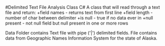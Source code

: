 #Delimited Text File Analysis Class C#
A class that will read through a text file and return: 
  +field names - returns text from first line
  +field length - number of char between delimiter
  +is null - true if no data ever in 
  +null present - not null field but null present in one or more rows

Data Folder contains Text file with pipe ('|') delimited fields.  File contains 
data from Geographic Names Information System for the state of Alaska.
